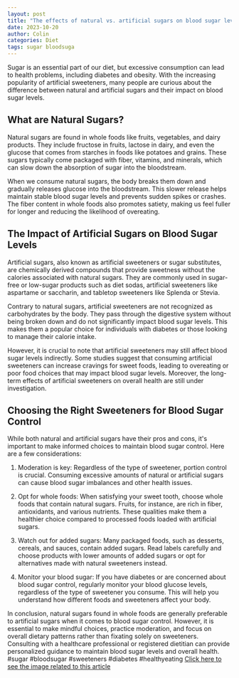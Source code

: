 ```yaml
---
layout: post
title: "The effects of natural vs. artificial sugars on blood sugar levels"
date: 2023-10-20
author: Colin
categories: Diet
tags: sugar bloodsuga
---
```


Sugar is an essential part of our diet, but excessive consumption can lead to health problems, including diabetes and obesity. With the increasing popularity of artificial sweeteners, many people are curious about the difference between natural and artificial sugars and their impact on blood sugar levels.

## What are Natural Sugars?

Natural sugars are found in whole foods like fruits, vegetables, and dairy products. They include fructose in fruits, lactose in dairy, and even the glucose that comes from starches in foods like potatoes and grains. These sugars typically come packaged with fiber, vitamins, and minerals, which can slow down the absorption of sugar into the bloodstream.

When we consume natural sugars, the body breaks them down and gradually releases glucose into the bloodstream. This slower release helps maintain stable blood sugar levels and prevents sudden spikes or crashes. The fiber content in whole foods also promotes satiety, making us feel fuller for longer and reducing the likelihood of overeating.

## The Impact of Artificial Sugars on Blood Sugar Levels

Artificial sugars, also known as artificial sweeteners or sugar substitutes, are chemically derived compounds that provide sweetness without the calories associated with natural sugars. They are commonly used in sugar-free or low-sugar products such as diet sodas, artificial sweeteners like aspartame or saccharin, and tabletop sweeteners like Splenda or Stevia.

Contrary to natural sugars, artificial sweeteners are not recognized as carbohydrates by the body. They pass through the digestive system without being broken down and do not significantly impact blood sugar levels. This makes them a popular choice for individuals with diabetes or those looking to manage their calorie intake.

However, it is crucial to note that artificial sweeteners may still affect blood sugar levels indirectly. Some studies suggest that consuming artificial sweeteners can increase cravings for sweet foods, leading to overeating or poor food choices that may impact blood sugar levels. Moreover, the long-term effects of artificial sweeteners on overall health are still under investigation.

## Choosing the Right Sweeteners for Blood Sugar Control

While both natural and artificial sugars have their pros and cons, it's important to make informed choices to maintain blood sugar control. Here are a few considerations:

1. Moderation is key: Regardless of the type of sweetener, portion control is crucial. Consuming excessive amounts of natural or artificial sugars can cause blood sugar imbalances and other health issues.

2. Opt for whole foods: When satisfying your sweet tooth, choose whole foods that contain natural sugars. Fruits, for instance, are rich in fiber, antioxidants, and various nutrients. These qualities make them a healthier choice compared to processed foods loaded with artificial sugars.

3. Watch out for added sugars: Many packaged foods, such as desserts, cereals, and sauces, contain added sugars. Read labels carefully and choose products with lower amounts of added sugars or opt for alternatives made with natural sweeteners instead.

4. Monitor your blood sugar: If you have diabetes or are concerned about blood sugar control, regularly monitor your blood glucose levels, regardless of the type of sweetener you consume. This will help you understand how different foods and sweeteners affect your body.

In conclusion, natural sugars found in whole foods are generally preferable to artificial sugars when it comes to blood sugar control. However, it is essential to make mindful choices, practice moderation, and focus on overall dietary patterns rather than fixating solely on sweeteners. Consulting with a healthcare professional or registered dietitian can provide personalized guidance to maintain blood sugar levels and overall health. #sugar #bloodsugar #sweeteners #diabetes #healthyeating [Click here to see the image related to this article](https://source.unsplash.com/1600x900/?sugar)